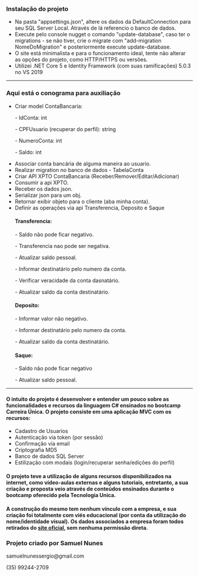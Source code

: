 <h3>Instalação do projeto</h3>
<ul>
    <li> Na pasta "appsettings.json", altere os dados da DefaultConnection para seu SQL Server Local. Através de lá referencio o banco de dados. </li>
    <li> Execute pelo console nugget o comando "update-database", caso ter o migrations - se não tiver, crie o migrate com "add-migration NomeDoMigration" e posteriormente execute update-database.</li>
    <li> O site está minimalista e para o funcionamento ideal, tente não alterar as opções do projeto, como HTTP/HTTPS ou versões.</li>
    <li> Utilizei .NET Core 5 e Identity Framework (com suas ramificações) 5.0.3 no VS 2019 </li>
</ul>
<hr/>
<h3>Aqui está o conograma para auxiliação</h3>
<ul>
    <li>Criar model ContaBancaria:
        <p>- IdConta: int</p>
        <p>- CPFUsuario (recuperar do perfil): string</p>				
        <p>- NumeroConta: int	</p>
        <p>- Saldo: int</p>
    </li>
    <li> Associar conta bancária de alguma maneira ao usuario.</li>
    <li> Realizar migration no banco de dados - TabelaConta</li>
    <li> Criar API XPTO ContaBancaria (Receber/Remover/Editar/Adicionar)</li>
    <li> Consumir a api XPTO.</li>
    <li> Receber os dados json.</li>
    <li> Serializar json para um obj.</li>
    <li> Retornar exibir objeto para o cliente (aba minha conta).</li>
    <li> Definir as operações via api Transferencia, Deposito e Saque
        <h4><b>Transferencia:</b></h4>
        <p>- Saldo não pode ficar negativo.</p>
        <p>- Transferencia nao pode ser negativa.</p>
        <p>- Atualizar saldo pessoal.</p>
        <p>- Informar destinatário pelo numero da conta.</p>
        <p>- Verificar veracidade da conta dasnatário.</p>
        <p>- Atualizar saldo da conta destinatário.</p>
        <h4><b>Deposito:</b></h4>
        <p>- Informar valor não negativo.</p>
        <p>- Informar destinatário pelo numero da conta.</p>
        <p>- Atualizar saldo da conta destinatário.</p>
        <h4><b>Saque: </b></h4>
        <p>- Saldo não pode ficar negativo</p>
        <p>- Atualizar saldo pessoal.</p>
    </li>
</ul>  
<hr/>

<h4>O intuito do projeto é desenvolver e entender um pouco sobre as funcionalidades e recursos da linguagem C# ensinados no bootcamp Carreira Única. O projeto consiste em uma aplicação MVC com os recursos:</h4>
<ul>
    <li> Cadastro de Usuarios
    <li> Autenticação via token (por sessão)
    <li> Confirmação via email
    <li> Criptografia MD5
    <li> Banco de dados SQL Server
    <li> Estilização com modais (login/recuperar senha/edições do perfil)
</ul>

<h4>O projeto teve a utilização de alguns recursos disponibilizados na internet, como vídeo-aulas externas e alguns tutoriais, entretanto, a sua criação e proposta veio através de conteúdos ensinados durante o bootcamp oferecido pela Tecnologia Unica.<h4>

<p>A construção do mesmo tem <b>nenhum vínculo</b> com a empresa, e sua criação foi totalmente com viés educacional (por conta da utilização do nome/identidade visual). Os dados associados a empresa foram todos retirados do <a href="https://www.tecnologiaunica.com.br/">site oficial</a>, sem nenhuma permissão direta.</p>

<h3>Projeto criado por Samuel Nunes</h3>
<p>samuelnunessergio@gmail.com</p>
<p>(35) 99244-2709</p>


